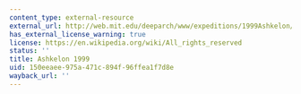 ```yaml
---
content_type: external-resource
external_url: http://web.mit.edu/deeparch/www/expeditions/1999Ashkelon/1999Ashkelon.html
has_external_license_warning: true
license: https://en.wikipedia.org/wiki/All_rights_reserved
status: ''
title: Ashkelon 1999
uid: 150eeaee-975a-471c-894f-96ffea1f7d8e
wayback_url: ''
---
```


